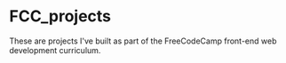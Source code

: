 # FCC_projects
These are projects I've built as part of the FreeCodeCamp front-end web development curriculum.
